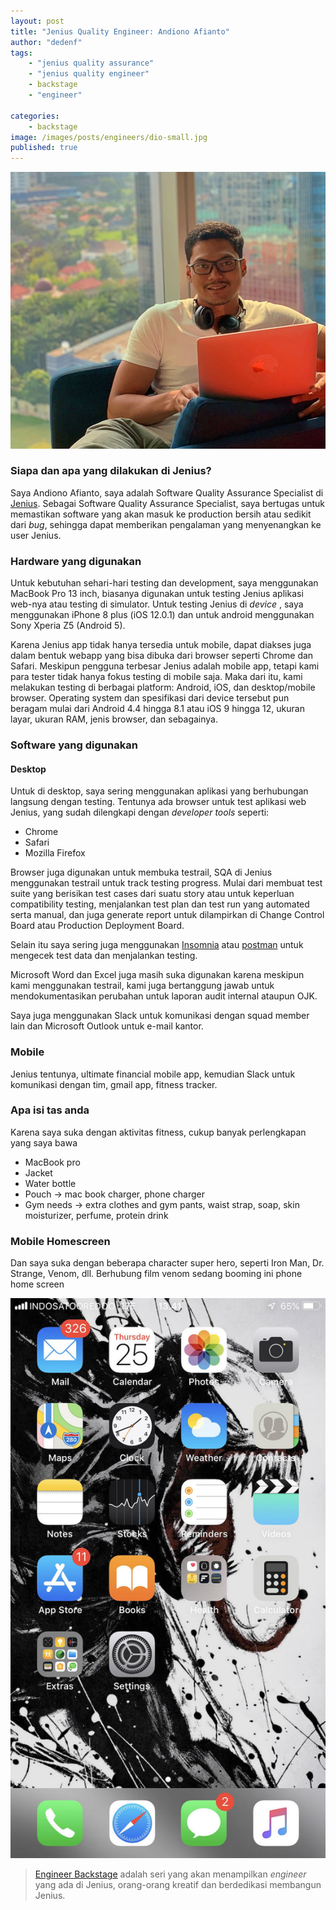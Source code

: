 ```yaml
---
layout: post
title: "Jenius Quality Engineer: Andiono Afianto"
author: "dedenf"
tags:
    - "jenius quality assurance"
    - "jenius quality engineer"
    - backstage
    - "engineer"

categories: 
    - backstage
image: /images/posts/engineers/dio-small.jpg
published: true
---
```


[![Andiono Afianto](/images/posts/engineers/dio-small.jpg)](/images/posts/engineers/dio-large.jpg)
### Siapa dan apa yang dilakukan di Jenius?
Saya Andiono Afianto, saya adalah Software Quality Assurance Specialist di [Jenius](https://www.jenius.com/). Sebagai Software Quality Assurance Specialist, saya bertugas untuk memastikan software yang akan masuk ke production bersih atau sedikit dari _bug_, sehingga dapat memberikan pengalaman yang menyenangkan ke user Jenius. 

### Hardware yang digunakan
Untuk kebutuhan sehari-hari testing dan development, saya menggunakan MacBook Pro 13 inch, biasanya digunakan untuk testing Jenius aplikasi web-nya atau testing di simulator. Untuk testing Jenius di _device_ , saya menggunakan iPhone 8 plus (iOS 12.0.1) dan untuk android menggunakan Sony Xperia Z5 (Android 5).

Karena Jenius app tidak hanya tersedia untuk mobile, dapat diakses juga dalam bentuk webapp yang bisa dibuka dari browser seperti Chrome dan Safari.
Meskipun pengguna terbesar Jenius adalah mobile app, tetapi kami para tester tidak hanya fokus testing di mobile saja. Maka dari itu, kami melakukan testing di berbagai platform: Android, iOS, dan desktop/mobile browser. 
Operating system dan spesifikasi dari device tersebut pun beragam mulai dari Android 4.4 hingga 8.1 atau iOS 9 hingga 12, ukuran layar, ukuran RAM, jenis browser, dan sebagainya.

### Software yang digunakan
#### Desktop
Untuk di desktop, saya sering menggunakan aplikasi yang berhubungan langsung dengan testing.
Tentunya ada browser untuk test aplikasi web Jenius, yang sudah dilengkapi dengan _developer tools_ seperti:
- Chrome
- Safari
- Mozilla Firefox

Browser juga digunakan untuk membuka testrail, SQA di Jenius menggunakan testrail untuk track testing progress. Mulai dari membuat test suite yang berisikan test cases dari suatu story atau untuk keperluan compatibility testing, menjalankan test plan dan test run yang automated serta manual, dan juga generate report untuk dilampirkan di Change Control Board atau Production Deployment Board.
 
Selain itu saya sering juga menggunakan [Insomnia](https://insomnia.rest/) atau [postman](https://www.getpostman.com/) untuk mengecek test data dan menjalankan testing.

Microsoft Word dan Excel juga masih suka digunakan karena meskipun kami menggunakan testrail, kami juga bertanggung jawab untuk mendokumentasikan perubahan untuk laporan audit internal ataupun OJK.

Saya juga menggunakan Slack untuk komunikasi dengan squad member lain dan Microsoft Outlook untuk e-mail kantor.

### Mobile
Jenius tentunya, ultimate financial mobile app, kemudian Slack untuk komunikasi dengan tim, gmail app, fitness tracker.

### Apa isi tas anda
Karena saya suka dengan aktivitas fitness, cukup banyak perlengkapan yang saya bawa
- MacBook pro
- Jacket
- Water bottle
- Pouch -> mac book charger, phone charger
- Gym needs -> extra clothes and gym pants, waist strap, soap, skin moisturizer, perfume, protein drink 

 
### Mobile Homescreen 
Dan saya suka dengan beberapa character super hero, seperti Iron Man, Dr. Strange, Venom, dll. Berhubung film venom sedang booming ini phone home screen

[![Andiono Afianto homescreen](/images/posts/engineers/dio-hs-small.jpg)](/images/posts/engineers/dio-hs-large.jpg)

>[Engineer Backstage](/categories/engineer/) adalah seri yang akan menampilkan _engineer_  yang ada di Jenius, orang-orang kreatif dan berdedikasi membangun Jenius.
